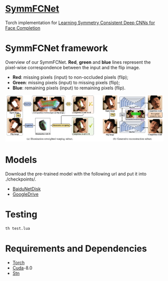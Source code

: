 # [SymmFCNet](#)
 Torch implementation for [Learning Symmetry Consistent Deep CNNs for Face Completion](#)

# SymmFCNet framework
Overview of our SymmFCNet. <B>Red</B>, <B>green</B> and <B>blue</B> lines represent the pixel-wise correspondence between the input and the flip image. 
- <B>Red</B>: missing pixels (input) to non-occluded pixels (flip); 
- <B>Green</B>: missing pixels (input) to missing pixels (flip); 
- <B>Blue</B>: remaining pixels (input) to remaining pixels (flip).

<img src="./Imgs/Pipeline/SymmFC.png">

# Models
Download the pre-trained model with the following url and put it into ./checkpoints/.
- [BaiduNetDisk](https://pan.baidu.com/s/1V3DglQr6Wx8idMgYUQBhuw)
- [GoogleDrive](https://drive.google.com/open?id=1uSjcNHvcI_mcbei_oOhs8cnDqpuw6Gnh)

# Testing

```bash
th test.lua
```

# Requirements and Dependencies

- [Torch](https://github.com/torch/distro)
- [Cuda](https://developer.nvidia.com/cuda-toolkit-archive)-8.0
- [Stn](https://github.com/qassemoquab/stnbhwd)
